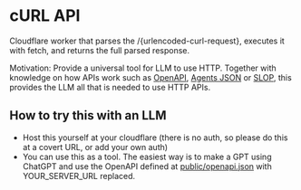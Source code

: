 # cURL API

Cloudflare worker that parses the /{urlencoded-curl-request}, executes it with fetch, and returns the full parsed response.

Motivation: Provide a universal tool for LLM to use HTTP. Together with knowledge on how APIs work such as [OpenAPI](https://github.com/OAI/OpenAPI-Specification), [Agents JSON](https://github.com/wild-card-ai/agents-json) or [SLOP](https://github.com/agnt-gg/slop), this provides the LLM all that is needed to use HTTP APIs.

## How to try this with an LLM

- Host this yourself at your cloudflare (there is no auth, so please do this at a covert URL, or add your own auth)
- You can use this as a tool. The easiest way is to make a GPT using ChatGPT and use the OpenAPI defined at [public/openapi.json](public/openapi.json) with YOUR_SERVER_URL replaced.
